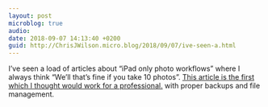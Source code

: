```yaml
---
layout: post
microblog: true
audio: 
date: 2018-09-07 14:13:40 +0200
guid: http://ChrisJWilson.micro.blog/2018/09/07/ive-seen-a.html
---
```

I’ve seen a load of articles about “iPad only photo workflows” where I always think “We’ll that’s fine if you take 10 photos”. [This article is the first which I thought would work for a professional.](https://fujilove.com/working-on-the-move-what-is-the-lightest-and-most-compact-solution/) with proper backups and file management. 
